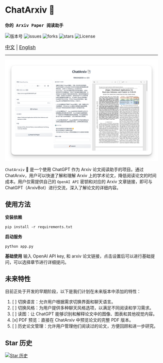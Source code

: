 # ChatArxiv 📑
### `你的 Arxiv Paper 阅读助手`

![版本号](https://img.shields.io/badge/Version-Beta--0.0.1-blue)
![issues](https://img.shields.io/github/issues/ZiYang-xie/ChatArxiv?style=plastic)
![forks](https://img.shields.io/github/forks/ZiYang-xie/ChatArxiv)
![stars](https://img.shields.io/github/stars/ZiYang-xie/ChatArxiv)
![License](https://img.shields.io/github/license/ZiYang-xie/ChatArxiv)

<div style="font-size: 1rem;">
  <a href="./README.md">中文</a> |
  <a href="./README-en.md">English</a>   
</div>

---

![](./assets/pic.png)


`ChatArxiv` 📑 是一个使用 ChatGPT 作为 Arxiv 论文阅读助手的项目。通过 ChatArxiv，用户可以快速了解和理解 Arxiv 上的学术论文，降低阅读论文的时间成本。用户仅需提供自己的 `OpenAI API` 密钥和对应的 Arxiv 文章链接，即可与 ChatGPT（ArxivBot）进行交流，深入了解论文的详细内容。

## 使用方法
**安装依赖**
```
pip install -r requirements.txt
```

**启动服务**
```
python app.py
```

**基础使用**
输入 OpenAI API key, 和 arxiv 论文链接，点击设置后可以进行基础提问，可以选择章节进行详细提问。

## 未来特性

目前正处于开发的早期阶段，以下是我们计划在未来版本中添加的特性：

1. [ ] 切换语言：允许用户根据需求切换界面和聊天语言。
2. [ ] 切换风格：为用户提供多种聊天风格选项，以满足不同阅读和学习需求。
3. [ ] 读图：让 ChatGPT 能够识别和解释论文中的图像、图表和其他视觉内容。
4. [x] PDF 预览：直接在 ChatArxiv 中预览论文的完整 PDF 版本。
5. [ ] 历史论文管理：允许用户管理他们阅读过的论文，方便回顾和进一步研究。


## Star 历史

[![Star 历史](https://api.star-history.com/svg?repos=ZiYang-xie/ChatArxiv&type=Timeline)](https://star-history.com/#ZiYang-xie/ChatArxiv&Timeline)